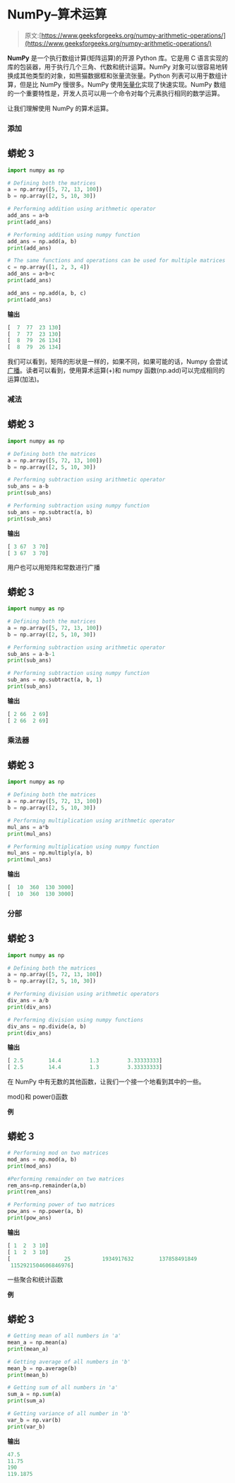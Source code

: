 # NumPy–算术运算

> 原文:[https://www.geeksforgeeks.org/numpy-arithmetic-operations/](https://www.geeksforgeeks.org/numpy-arithmetic-operations/)

**NumPy** 是一个执行数组计算(矩阵运算)的开源 Python 库。它是用 C 语言实现的库的包装器，用于执行几个三角、代数和统计运算。NumPy 对象可以很容易地转换成其他类型的对象，如熊猫数据框和张量流张量。Python 列表可以用于数组计算，但是比 NumPy 慢很多。NumPy 使用[矢量化](https://www.geeksforgeeks.org/vectorization-in-python/)实现了快速实现。NumPy 数组的一个重要特性是，开发人员可以用一个命令对每个元素执行相同的数学运算。

让我们理解使用 NumPy 的算术运算。

### **添加**

## 蟒蛇 3

```py
import numpy as np

# Defining both the matrices
a = np.array([5, 72, 13, 100])
b = np.array([2, 5, 10, 30])

# Performing addition using arithmetic operator
add_ans = a+b
print(add_ans)

# Performing addition using numpy function
add_ans = np.add(a, b)
print(add_ans)

# The same functions and operations can be used for multiple matrices
c = np.array([1, 2, 3, 4])
add_ans = a+b+c
print(add_ans)

add_ans = np.add(a, b, c)
print(add_ans)
```

**输出**

```py
[  7  77  23 130]
[  7  77  23 130]
[  8  79  26 134]
[  8  79  26 134]
```

我们可以看到，矩阵的形状是一样的，如果不同，如果可能的话，Numpy 会尝试[广播](https://www.geeksforgeeks.org/python-broadcasting-with-numpy-arrays/)。读者可以看到，使用算术运算(+)和 numpy 函数(np.add)可以完成相同的运算(加法)。

### **减法**

## 蟒蛇 3

```py
import numpy as np

# Defining both the matrices
a = np.array([5, 72, 13, 100])
b = np.array([2, 5, 10, 30])

# Performing subtraction using arithmetic operator
sub_ans = a-b
print(sub_ans)

# Performing subtraction using numpy function
sub_ans = np.subtract(a, b)
print(sub_ans)
```

**输出**

```py
[ 3 67  3 70]
[ 3 67  3 70]
```

用户也可以用矩阵和常数进行广播

## 蟒蛇 3

```py
import numpy as np

# Defining both the matrices
a = np.array([5, 72, 13, 100])
b = np.array([2, 5, 10, 30])

# Performing subtraction using arithmetic operator
sub_ans = a-b-1
print(sub_ans)

# Performing subtraction using numpy function
sub_ans = np.subtract(a, b, 1)
print(sub_ans)
```

**输出**

```py
[ 2 66  2 69]
[ 2 66  2 69]
```

### 乘法器

## 蟒蛇 3

```py
import numpy as np

# Defining both the matrices
a = np.array([5, 72, 13, 100])
b = np.array([2, 5, 10, 30])

# Performing multiplication using arithmetic operator
mul_ans = a*b
print(mul_ans)

# Performing multiplication using numpy function
mul_ans = np.multiply(a, b)
print(mul_ans)
```

**输出**

```py
[  10  360  130 3000]
[  10  360  130 3000]
```

### **分部**

## 蟒蛇 3

```py
import numpy as np

# Defining both the matrices
a = np.array([5, 72, 13, 100])
b = np.array([2, 5, 10, 30])

# Performing division using arithmetic operators
div_ans = a/b
print(div_ans)

# Performing division using numpy functions
div_ans = np.divide(a, b)
print(div_ans)
```

**输出**

```py
[ 2.5        14.4         1.3         3.33333333]
[ 2.5        14.4         1.3         3.33333333]
```

在 NumPy 中有无数的其他函数，让我们一个接一个地看到其中的一些。

mod()和 power()函数

**例**

## 蟒蛇 3

```py
# Performing mod on two matrices
mod_ans = np.mod(a, b)
print(mod_ans)

#Performing remainder on two matrices
rem_ans=np.remainder(a,b)
print(rem_ans)

# Performing power of two matrices
pow_ans = np.power(a, b)
print(pow_ans)
```

**输出**

```py
[ 1  2  3 10]
[ 1  2  3 10]
[                 25          1934917632        137858491849
 1152921504606846976]
```

一些聚合和统计函数

**例**

## 蟒蛇 3

```py
# Getting mean of all numbers in 'a'
mean_a = np.mean(a)
print(mean_a)

# Getting average of all numbers in 'b'
mean_b = np.average(b)
print(mean_b)

# Getting sum of all numbers in 'a'
sum_a = np.sum(a)
print(sum_a)

# Getting variance of all number in 'b'
var_b = np.var(b)
print(var_b)
```

**输出**

```py
47.5
11.75
190
119.1875
```